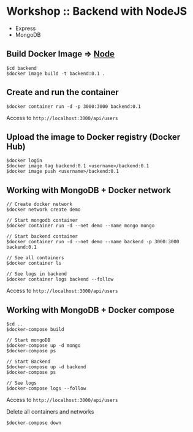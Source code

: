 # Workshop :: Backend with NodeJS
* Express
* MongoDB

## Build Docker Image => [Node](https://hub.docker.com/_/node/)
```
$cd backend
$docker image build -t backend:0.1 .
```

## Create and run the container
```
$docker container run -d -p 3000:3000 backend:0.1
```
Access to `http://localhost:3000/api/users`

## Upload the image to Docker registry (Docker Hub)
```
$docker login
$docker image tag backend:0.1 <username>/backend:0.1
$docker image push <username>/backend:0.1
```

## Working with MongoDB + Docker network
```
// Create docker network
$docker network create demo

// Start mongodb container
$docker container run -d --net demo --name mongo mongo

// Start backend container
$docker container run -d --net demo --name backend -p 3000:3000 backend:0.1

// See all containers
$docker container ls

// See logs in backend
$docker container logs backend --follow
```
Access to `http://localhost:3000/api/users`

## Working with MongoDB + Docker compose
```
$cd ..
$docker-compose build

// Start mongoDB
$docker-compose up -d mongo
$docker-compose ps

// Start Backend
$docker-compose up -d backend
$docker-compose ps

// See logs
$docker-compose logs --follow
```

Access to `http://localhost:3000/api/users`

Delete all containers and networks
```
$docker-compose down
```